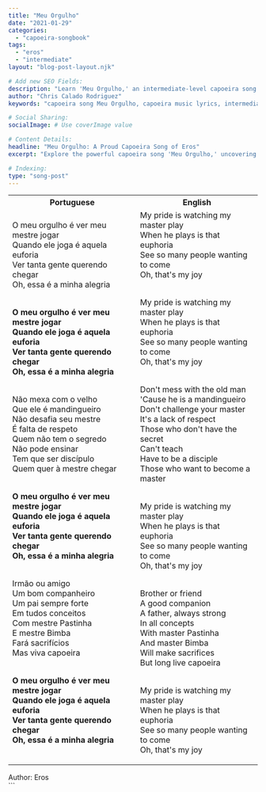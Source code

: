```yaml
---
title: "Meu Orgulho"
date: "2021-01-29"
categories:
  - "capoeira-songbook"
tags:
  - "eros"
  - "intermediate"
layout: "blog-post-layout.njk"

# Add new SEO Fields:
description: "Learn 'Meu Orgulho,' an intermediate-level capoeira song about pride & Eros' influence. Lyrics, meaning & cultural context included!"
author: "Chris Calado Rodriguez"
keywords: "capoeira song Meu Orgulho, capoeira music lyrics, intermediate capoeira songbook, eros in capoeira, capoeira pride song, capoeira song meaning, learn capoeira song, capoeira music translation"

# Social Sharing:
socialImage: # Use coverImage value

# Content Details:
headline: "Meu Orgulho: A Proud Capoeira Song of Eros"
excerpt: "Explore the powerful capoeira song 'Meu Orgulho,' uncovering its intermediate-level lyrics and the underlying theme of Eros within the art form."

# Indexing:
type: "song-post"
---
```



<table class="capoeira-table">
    <tr class="header-row">
        <th>Portuguese</th>
        <th>English</th>
    </tr>
    <tr>
        <td>O meu orgulho é ver meu mestre jogar<br>
Quando ele joga é aquela euforia<br>
Ver tanta gente querendo chegar<br>
Oh, essa é a minha alegria<br><br>

**O meu orgulho é ver meu mestre jogar<br>
Quando ele joga é aquela euforia<br>
Ver tanta gente querendo chegar<br>
Oh, essa é a minha alegria**<br><br>

Não mexa com o velho<br>
Que ele é mandingueiro<br>
Não desafia seu mestre<br>
É falta de respeto<br>
Quem não tem o segredo<br>
Não pode ensinar<br>
Tem que ser discípulo<br>
Quem quer à mestre chegar<br><br>

**O meu orgulho é ver meu mestre jogar<br>
Quando ele joga é aquela euforia<br>
Ver tanta gente querendo chegar<br>
Oh, essa é a minha alegria**<br><br>

Irmão ou amigo<br>
Um bom companheiro<br>
Um pai sempre forte<br>
Em tudos conceitos<br>
Com mestre Pastinha<br>
E mestre Bimba<br>
Fará sacrifícios<br>
Mas viva capoeira<br><br>

**O meu orgulho é ver meu mestre jogar<br>
Quando ele joga é aquela euforia<br>
Ver tanta gente querendo chegar<br>
Oh, essa é a minha alegria**</td>
        <td>My pride is watching my master play<br>
When he plays is that euphoria<br>
See so many people wanting to come<br>
Oh, that's my joy<br><br>

My pride is watching my master play<br>
When he plays is that euphoria<br>
See so many people wanting to come<br>
Oh, that's my joy<br><br>

Don't mess with the old man<br>
'Cause he is a mandingueiro<br>
Don't challenge your master<br>
It's a lack of respect<br>
Those who don't have the secret<br>
Can't teach<br>
Have to be a disciple<br>
Those who want to become a master<br><br>

My pride is watching my master play<br>
When he plays is that euphoria<br>
See so many people wanting to come<br>
Oh, that's my joy<br><br>

Brother or friend<br>
A good companion<br>
A father, always strong<br>
In all concepts<br>
With master Pastinha<br>
And master Bimba<br>
Will make sacrifices<br>
But long live capoeira<br><br>

My pride is watching my master play<br>
When he plays is that euphoria<br>
See so many people wanting to come<br>
Oh, that's my joy</td>
    </tr>
</table>
<figcaption>
Author: Eros
</figcaption>
```